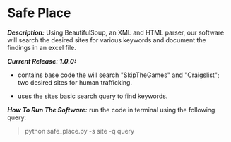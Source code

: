 # Safe Place 
***Description:***
Using BeautifulSoup, an XML and HTML parser, our software will search the desired sites for various keywords and document the findings in an excel file. 

***Current Release: 1.0.0:***
- contains base code the will search "SkipTheGames" and "Craigslist"; two desired sites for human trafficking. 

- uses the sites basic search query to find keywords. 


***How To Run The Software:***
run the code in terminal using the following query: 
> python safe_place.py -s site -q query
